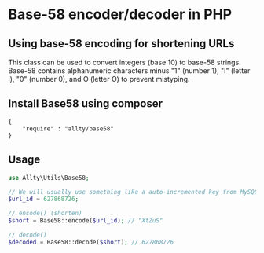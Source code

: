 # Base-58 encoder/decoder in PHP

## Using base-58 encoding for shortening URLs

This class can be used to convert integers (base 10) to base-58 strings.
Base-58 contains alphanumeric characters minus "1" (number 1), "l" (letter l), "0" (number 0), and O (letter O)
to prevent mistyping.

## Install Base58 using composer
```
{
    "require" : "allty/base58"
}
```

## Usage
```php
use Allty\Utils\Base58;

// We will usually use something like a auto-incremented key from MySQL
$url_id = 627868726;

// encode() (shorten)
$short = Base58::encode($url_id); // "XtZuS"

// decode()
$decoded = Base58::decode($short); // 627868726

```

